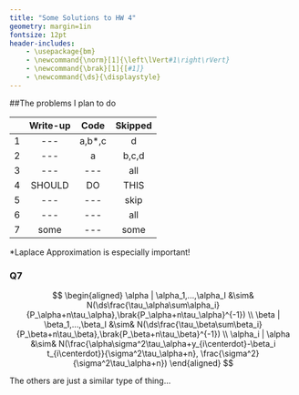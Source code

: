 ```yaml
---
title: "Some Solutions to HW 4"
geometry: margin=1in
fontsize: 12pt
header-includes: 
    - \usepackage{bm}
    - \newcommand{\norm}[1]{\left\lVert#1\right\rVert}
    - \newcommand{\brak}[1]{[#1]}
    - \newcommand{\ds}{\displaystyle}
---
```


##The problems I plan to do

| | Write-up | Code | Skipped
|:---:|:---:|:---:|:---:|
| 1 | --- | a,b\*,c | d
| 2 | --- | a | b,c,d
| 3 | --- |---| all
| 4 | SHOULD | DO | THIS
| 5 | --- | --- | skip
| 6 | --- | --- | all
| 7 | some |--- | some

\*Laplace Approximation is especially important!

### Q7

$$
  \begin{aligned}
    \alpha | \alpha_1,...,\alpha_I &\sim& N(\ds\frac{\tau_\alpha\sum\alpha_i}{P_\alpha+n\tau_\alpha},\brak{P_\alpha+n\tau_\alpha}^{-1}) \\
    \beta | \beta_1,...,\beta_I &\sim& N(\ds\frac{\tau_\beta\sum\beta_i}{P_\beta+n\tau_\beta},\brak{P_\beta+n\tau_\beta}^{-1}) \\
    \alpha_i | \alpha &\sim& N(\frac{\alpha\sigma^2\tau_\alpha+y_{i\centerdot}-\beta_i t_{i\centerdot}}{\sigma^2\tau_\alpha+n}, \frac{\sigma^2}{\sigma^2\tau_\alpha+n}) 
  \end{aligned}
$$

The others are just a similar type of thing...


[//]: # (To compile this script: $ md file.md)
[//]: # (the md script can be found at: https://github.com/luiarthur/myBin/blob/master/md)
